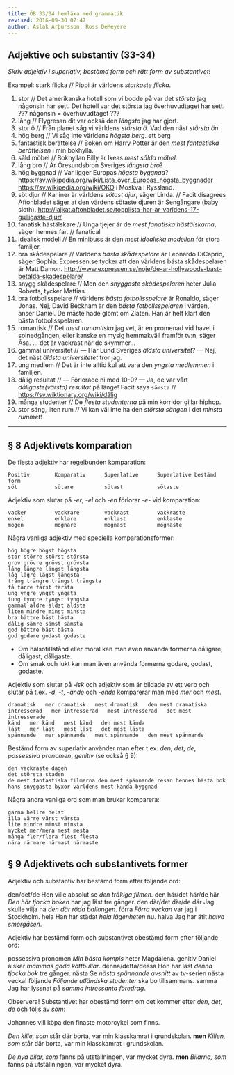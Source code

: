 ```yaml
---
title: ÖB 33/34 hemläxa med grammatik
revised: 2016-09-30 07:47 
author: Aslak Arþursson, Ross DeMeyere 
---
```



Adjektive och substantiv (33-34)
--------------------------------
*Skriv adjektiv i superlativ, bestämd form och rätt form av substantivet!*

Exampel: stark flicka // Pippi är världens *starkaste flicka*.

1. stor // Det amerikanska hotell som vi bodde på var det *största* jag någonsin har sett.
           Det hotell var det största jag överhuvudtaget har sett.   ???    någonsin = överhuvudtaget ???
2. lång // Flygresan dit var också den *längsta* jag har gjort.
3. stor ö // Från planet såg vi världens *största ö*. Vad den näst *största ön*.
4. hög berg // Vi såg inte världens *högsta berg*.
               ett berg
5. fantastisk berättelse // Boken om Harry Potter är den *mest fantastiska berättelsen* i min bokhylla.
6. såld möbel // Bokhyllan Billy är Ikeas *mest sålda möbel*.
7. lång bro // Är Öresundsbron Sveriges *längsta bro*?
8. hög byggnad // Var ligger Europas *högsta byggnad*?
   <https://sv.wikipedia.org/wiki/Lista_över_Europas_högsta_byggnader>
   <https://sv.wikipedia.org/wiki/OKO> i Moskva i Ryssland.
9. söt djur // Kaniner är världens *sötast djur*, säger Linda.   // Facit disagrees
   Aftonbladet säger at den värdens sötaste djuren är Sengångare (baby sloth). 
   <http://lajkat.aftonbladet.se/topplista-har-ar-varldens-17-gulligaste-djur/>
10. fanatisk hästälskare // Unga tjejer är de *mest fanatiska hästälskarna*, säger hennes far.
    // fanatical
11. idealisk modell // En minibuss är den *mest idealiska modellen* för stora familjer.
12. bra skådespelare // Världens *bästa skådespelare* är Leonardo DiCaprio, säger Sophia.
    Expressen.se tycker att den världens bästa skådespelaren är Matt Damon.
    <http://www.expressen.se/noje/de-ar-hollywoods-bast-betalda-skadespelare/>
13. snygg skådespelare // Men den *snyggaste skådespelaren* heter Julia Roberts, tycker Mattias.
14. bra fotbollsspelare // världens *bästa fotbollsspelare* är Ronaldo, säger Jonas. Nej, David Beckham är den *bästa fotbollsspelaren* i värden, anser Daniel.
    De måste hade glömt om Zlaten. Han är helt klart den bästa fotbollsspelaren.
15. romantisk // Det *mest romantiska* jag vet, är en promenad vid havet i solnedgången, eller kanske en mysig hemmakväll framför tv:n, säger Åsa.
    ... det är vackrast när de skymmer...
16. gammal universitet // — Har Lund Sveriges *äldsta universitet*? — Nej, det näst *äldsta universitetet* tror jag.
17. ung medlem // Det är inte alltid kul att vara den *yngsta medlemmen* i familjen.
18. dålig resultat // — Förlorade ni med 10-0? — Ja, de var vårt *dåligaste(värsta) resultat* på länge!
    Facit says `sämsta` // <https://sv.wiktionary.org/wiki/dålig>
19. många studenter // De *flesta studenterna* på min korridor gillar hiphop.
20. stor säng, liten rum // Vi kan väl inte ha den *största sängen* i det *minsta rummet*!


- - -

§ 8 Adjektivets komparation
---------------------------

De flesta adjektiv har regelbunden komparation: 

    Positiv        Komparativ      Superlative      Superlative bestämd form
    söt            sötare          sötast           sötaste
    
Adjektiv som slutar på *-er*, *-el* och *-en* förlorar *-e-* vid komparation: 

    vacker         vackrare        vackrast         vackraste
    enkel          enklare         enklast          enklaste
    mogen          mognare         mognast          mognaste
    
Några vanliga adjektiv med speciella komparationsformer: 

    hög högre högst högsta
    stor större störst största
    grov grövre grövst grövsta
    lång längre längst längsta
    låg lägre lägst längsta
    trång trängre trängst trängsta
    få färre färst färsta
    ung yngre yngst yngsta
    tung tyngre tyngst tyngsta
    gammal äldre äldst äldsta
    liten mindre minst minsta
    bra bättre bäst bästa
    dålig sämre sämst sämsta
    god bättre bäst bästa
    god godare godast godaste
    
* Om hälsotil1stånd eller moral kan man även använda formerna dåligare, dåligast, dåligaste. 
* Om smak och lukt kan man även använda formerna godare, godast, godaste.

Adjektiv som slutar på *-isk* och adjektiv som är bildade av ett verb och slutar på t.ex. *-d*, *-t*, *-ande* och *-ende* komparerar man med *mer* och *mest*.

    dramatisk   mer dramatisk   mest dramatisk   den mest dramatiska
    intresserad   mer intresserad   mest intresserad   det mest intresserade
    känd   mer känd   mest känd   den mest kända
    läst   mer läst   mest läst   det mest lästa
    spännande   mer spännande   mest spännande   den mest spännande
    
Bestämd form av superlativ använder man efter t.ex. *den*, *det*, *de*, *possessiva pronomen*, *genitiv* (se också § 9): 

    den vackraste dagen
    det största staden
    de mest fantastiska filmerna den mest spännande resan hennes bästa bok
    hans snyggaste byxor världens mest kända byggnad
    
Några andra vanliga ord som man brukar komparera: 

    gärna hellre helst  
    illa värre värst värsta
    lite mindre minst minsta
    mycket mer/mera mest mesta
    många fler/flera flest flesta
    nära närmare närmast närmaste
    

§ 9 Adjektivets och substantivets former
----------------------------------------

Adjektiv och substantiv har bestämd form efter följande ord: 

  den/det/de                 Hon ville absolut se *den tråkiga filmen.*
  den här/det här/de här     *Den här tjocka boken* har jag läst tre gånger.
  den där/det där/de där     Jag skulle vilja ha *den där röda ballongen*.
  förra                      *Förra veckan* var jag i Stockholm.
  hela                       Han har städat *hela lägenheten* nu. 
  halva                      Jag har ätit *halva smörgåsen*. 

Adjektiv har bestämd form och substantivet obestämd form efter följande ord: 

  possessiva pronomen        *Min bästa kompis* heter Magdalena. 
  genitiv                    Daniel älskar *mammas goda köttbullar*.
  denna/detta/dessa          Hon har läst *denna tjocka bok* tre gånger. 
  nästa                      Se *nästa spännande avsnitt* av tv-serien nästa vecka!
  följande                   *Följande utländska studenter* ska bo tillsammans.
  samma                      Jag har lyssnat på *samma intressanta föredrag*. 


Observera! 
Substantivet har obestämd form om det kommer efter *den*, *det*, *de* och följs av *som*: 

Johannes vill köpa den finaste motorcykel som finns. 

*Den kille, som* står där borta, var min klasskamrat i grundskolan. 
**men** *Killen, som* står där borta, var min klasskamrat i grundskolan. 

*De nya bilar, som* fanns på utställningen, var mycket dyra. 
**men** *Bilarna, som* fanns på utställningen, var mycket dyra. 
